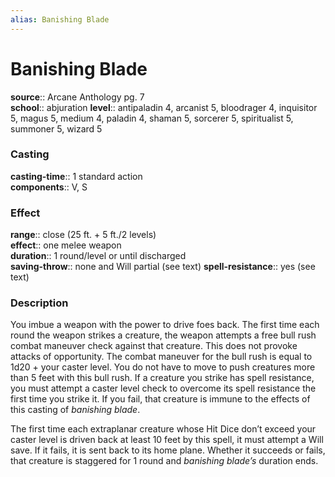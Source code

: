 ```yaml
---
alias: Banishing Blade
---
```


# Banishing Blade 

**source**:: Arcane Anthology pg. 7  
**school**:: abjuration
**level**:: antipaladin 4, arcanist 5, bloodrager 4, inquisitor 5, magus 5, medium 4, paladin 4, shaman 5, sorcerer 5, spiritualist 5, summoner 5, wizard 5

### Casting 

**casting-time**:: 1 standard action  
**components**:: V, S

### Effect 

**range**:: close (25 ft. + 5 ft./2 levels)  
**effect**:: one melee weapon  
**duration**:: 1 round/level or until discharged  
**saving-throw**:: none and Will partial (see text)
**spell-resistance**:: yes (see text)

### Description 

You imbue a weapon with the power to drive foes back. The first time each round the weapon strikes a creature, the weapon attempts a free bull rush combat maneuver check against that creature. This does not provoke attacks of opportunity. The combat maneuver for the bull rush is equal to 1d20 + your caster level. You do not have to move to push creatures more than 5 feet with this bull rush. If a creature you strike has spell resistance, you must attempt a caster level check to overcome its spell resistance the first time you strike it. If you fail, that creature is immune to the effects of this casting of *banishing blade*.  
  
The first time each extraplanar creature whose Hit Dice don’t exceed your caster level is driven back at least 10 feet by this spell, it must attempt a Will save. If it fails, it is sent back to its home plane. Whether it succeeds or fails, that creature is staggered for 1 round and *banishing blade’s* duration ends.
